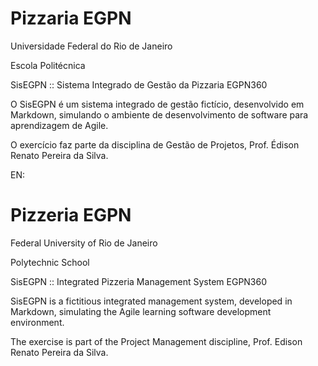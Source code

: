 # Pizzaria EGPN
Universidade Federal do Rio de Janeiro

Escola Politécnica


SisEGPN :: Sistema Integrado de Gestão da Pizzaria EGPN360

O SisEGPN é um sistema integrado de gestão fictício, desenvolvido em Markdown, simulando o ambiente de desenvolvimento de software para aprendizagem de Agile. 


O exercício faz parte da disciplina de Gestão de Projetos, Prof. Édison Renato Pereira da Silva.


EN:

# Pizzeria EGPN
Federal University of Rio de Janeiro

Polytechnic School


SisEGPN :: Integrated Pizzeria Management System EGPN360

SisEGPN is a fictitious integrated management system, developed in Markdown, simulating the Agile learning software development environment.


The exercise is part of the Project Management discipline, Prof. Edison Renato Pereira da Silva.
